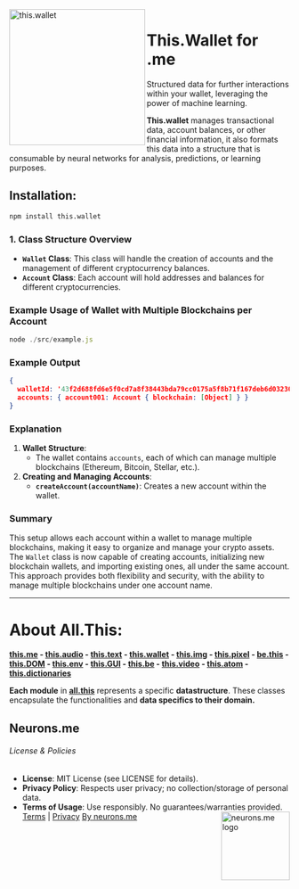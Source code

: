 <img src="https://suign.github.io/assets/imgs/wallet.crypto-removebg-preview.png" alt="this.wallet" width="244" align="left">

# This.Wallet for .me

 Structured data for further interactions within your wallet, leveraging the power of machine learning.

**This.wallet** manages transactional data, account balances, or other financial information, it also formats this data into a structure that is consumable by neural networks for analysis, predictions, or learning purposes.

## Installation:

```bash
npm install this.wallet
```

### 1. **Class Structure Overview**

- **`Wallet` Class**: This class will handle the creation of accounts and the management of different cryptocurrency balances.
- **`Account` Class**: Each account will hold addresses and balances for different cryptocurrencies.

### Example Usage of Wallet with Multiple Blockchains per Account

```javascript
node ./src/example.js
```

### Example Output

```json
{
  walletId: '43f2d688fd6e5f0cd7a8f38443bda79cc0175a5f8b71f167deb6d032309b9ad8',
  accounts: { account001: Account { blockchain: [Object] } }
}
```

### Explanation

1. **Wallet Structure**:
   - The wallet contains `accounts`, each of which can manage multiple blockchains (Ethereum, Bitcoin, Stellar, etc.).
2. **Creating and Managing Accounts**:
   - **`createAccount(accountName)`**: Creates a new account within the wallet.

### Summary

This setup allows each account within a wallet to manage multiple blockchains, making it easy to organize and manage your crypto assets. The `Wallet` class is now capable of creating accounts, initializing new blockchain wallets, and importing existing ones, all under the same account. This approach provides both flexibility and security, with the ability to manage multiple blockchains under one account name.




----------
# About All.This:
**[this.me](https://suign.github.io/this.me)  - [this.audio](https://suign.github.io/this.audio) - [this.text](https://suign.github.io/this.text) - [this.wallet](https://suign.github.io/this.wallet) - [this.img](https://suign.github.io/this.img) - [this.pixel](https://suign.github.io/Pixels) - [be.this](https://suign.github.io/be.this) - [this.DOM](https://suign.github.io/this.DOM) - [this.env](https://suign.github.io/this.env/) - [this.GUI](https://suign.github.io/this.GUI) - [this.be](https://suign.github.io/this.be) - [this.video](https://suign.github.io/this.video) - [this.atom](https://suign.github.io/this.atom) - [this.dictionaries](https://suign.github.io/this.dictionaries/)**

**Each module** in **[all.this](https://neurons.me/all-this)** represents a specific **datastructure**. These classes encapsulate the functionalities and **data specifics to their domain.**

## Neurons.me 
###### License & Policies
- **License**: MIT License (see LICENSE for details).
- **Privacy Policy**: Respects user privacy; no collection/storage of personal data.
- **Terms of Usage**: Use responsibly. No guarantees/warranties provided.
   [Terms](https://www.neurons.me/terms-of-use) | [Privacy](https://www.neurons.me/privacy-policy)
  [By neurons.me](https://neurons.me)
  <img src="https://suign.github.io/neurons.me/neurons_logo.png" alt="neurons.me logo" width="123" height="123" align="right">

